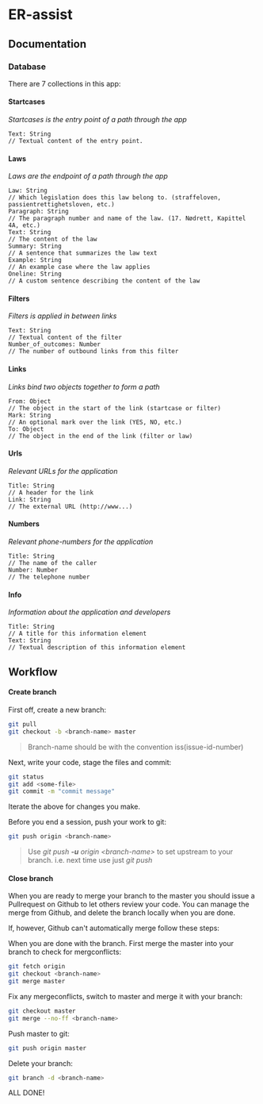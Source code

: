 # ER-assist

## Documentation
### Database

There are 7 collections in this app:
#### Startcases
*Startcases is the entry point of a path through the app*
```
Text: String
// Textual content of the entry point.
```

#### Laws
*Laws are the endpoint of a path through the app*
```
Law: String
// Which legislation does this law belong to. (straffeloven, passientrettighetsloven, etc.)
Paragraph: String
// The paragraph number and name of the law. (17. Nødrett, Kapittel 4A, etc.)
Text: String
// The content of the law
Summary: String
// A sentence that summarizes the law text
Example: String
// An example case where the law applies
Oneline: String
// A custom sentence describing the content of the law
```

#### Filters
*Filters is applied in between links*
```
Text: String
// Textual content of the filter
Number_of_outcomes: Number
// The number of outbound links from this filter
```

#### Links
*Links bind two objects together to form a path*
```
From: Object
// The object in the start of the link (startcase or filter)
Mark: String
// An optional mark over the link (YES, NO, etc.)
To: Object
// The object in the end of the link (filter or law)
```

#### Urls
*Relevant URLs for the application*
```
Title: String
// A header for the link
Link: String
// The external URL (http://www...)
```

#### Numbers
*Relevant phone-numbers for the application*
```
Title: String
// The name of the caller
Number: Number
// The telephone number
```

#### Info
*Information about the application and developers*
```
Title: String
// A title for this information element
Text: String
// Textual description of this information element
```


## Workflow
#### Create branch
First off, create a new branch:
```bash
git pull
git checkout -b <branch-name> master
```
> Branch-name should be with the convention iss(issue-id-number)

Next, write your code, stage the files and commit:
```bash
git status
git add <some-file>
git commit -m "commit message"
```
Iterate the above for changes you make.

Before you end a session, push your work to git:
```bash
git push origin <branch-name> 
```
> Use _git push **-u** origin \<branch-name\>_ to set upstream to your branch. i.e. next time use just _git push_

#### Close branch

When you are ready to merge your branch to the master you should issue a Pullrequest on Github to let others review your code. You can manage the merge from Github, and delete the branch locally when you are done. 

If, however, Github can't automatically merge follow these steps:

When you are done with the branch.
First merge the master into your branch to check for mergconflicts:
```bash
git fetch origin
git checkout <branch-name>
git merge master
```
Fix any mergeconflicts, switch to master and merge it with your branch:
```bash
git checkout master
git merge --no-ff <branch-name>
```
Push master to git:
```bash
git push origin master
```
Delete your branch:
```bash
git branch -d <branch-name>
```

ALL DONE!
